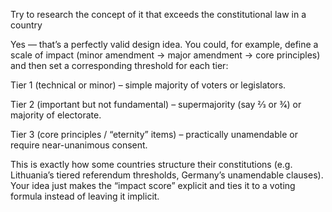 Try to research the concept of it that exceeds the constitutional law in a country

Yes — that’s a perfectly valid design idea.
You could, for example, define a scale of impact (minor amendment → major amendment → core principles) and then set a corresponding threshold for each tier:

Tier 1 (technical or minor) – simple majority of voters or legislators.

Tier 2 (important but not fundamental) – supermajority (say 2⁄3 or 3⁄4) or majority of electorate.

Tier 3 (core principles / “eternity” items) – practically unamendable or require near-unanimous consent.

This is exactly how some countries structure their constitutions (e.g. Lithuania’s tiered referendum thresholds, Germany’s unamendable clauses). Your idea just makes the “impact score” explicit and ties it to a voting formula instead of leaving it implicit.
